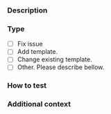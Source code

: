 <!--
Thank you for your interest in and contributing to Terraform Templates!
Please, refer to the CONTRIBUTING.md file for guidance and provide some information
about your PR before proceeding.
-->

### Description

<!-- A high level overview of the change -->

### Type

- [ ] Fix issue <!-- provide the issue number in format #number like #123 -->
- [ ] Add template.
- [ ] Change existing template.
- [ ] Other. Please describe bellow.
<!-- Describe type here if you choose Other -->

### How to test
<!-- Provide an example of how to use or test your PR -->

### Additional context
<!-- Provide any additional context that might be relevant -->
